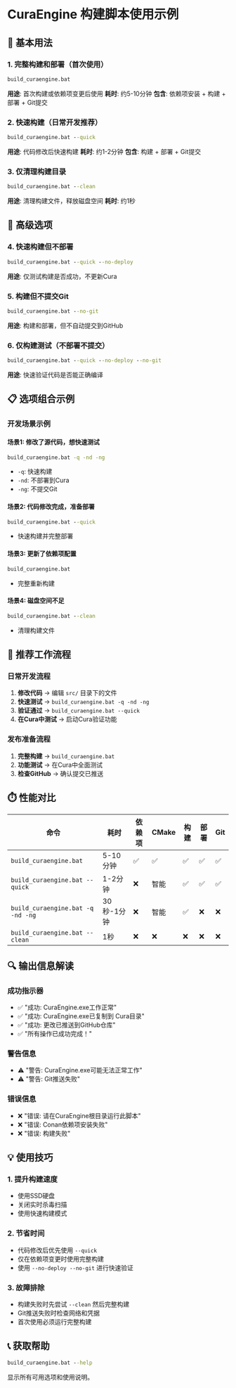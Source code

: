 # CuraEngine 构建脚本使用示例

## 🚀 基本用法

### 1. 完整构建和部署（首次使用）
```cmd
build_curaengine.bat
```
**用途**: 首次构建或依赖项变更后使用
**耗时**: 约5-10分钟
**包含**: 依赖项安装 + 构建 + 部署 + Git提交

### 2. 快速构建（日常开发推荐）
```cmd
build_curaengine.bat --quick
```
**用途**: 代码修改后快速构建
**耗时**: 约1-2分钟
**包含**: 构建 + 部署 + Git提交

### 3. 仅清理构建目录
```cmd
build_curaengine.bat --clean
```
**用途**: 清理构建文件，释放磁盘空间
**耗时**: 约1秒

## 🔧 高级选项

### 4. 快速构建但不部署
```cmd
build_curaengine.bat --quick --no-deploy
```
**用途**: 仅测试构建是否成功，不更新Cura

### 5. 构建但不提交Git
```cmd
build_curaengine.bat --no-git
```
**用途**: 构建和部署，但不自动提交到GitHub

### 6. 仅构建测试（不部署不提交）
```cmd
build_curaengine.bat --quick --no-deploy --no-git
```
**用途**: 快速验证代码是否能正确编译

## 📋 选项组合示例

### 开发场景示例

#### 场景1: 修改了源代码，想快速测试
```cmd
build_curaengine.bat -q -nd -ng
```
- `-q`: 快速构建
- `-nd`: 不部署到Cura
- `-ng`: 不提交Git

#### 场景2: 代码修改完成，准备部署
```cmd
build_curaengine.bat --quick
```
- 快速构建并完整部署

#### 场景3: 更新了依赖项配置
```cmd
build_curaengine.bat
```
- 完整重新构建

#### 场景4: 磁盘空间不足
```cmd
build_curaengine.bat --clean
```
- 清理构建文件

## 🎯 推荐工作流程

### 日常开发流程
1. **修改代码** → 编辑 `src/` 目录下的文件
2. **快速测试** → `build_curaengine.bat -q -nd -ng`
3. **验证通过** → `build_curaengine.bat --quick`
4. **在Cura中测试** → 启动Cura验证功能

### 发布准备流程
1. **完整构建** → `build_curaengine.bat`
2. **功能测试** → 在Cura中全面测试
3. **检查GitHub** → 确认提交已推送

## ⏱️ 性能对比

| 命令 | 耗时 | 依赖项 | CMake | 构建 | 部署 | Git |
|------|------|--------|-------|------|------|-----|
| `build_curaengine.bat` | 5-10分钟 | ✅ | ✅ | ✅ | ✅ | ✅ |
| `build_curaengine.bat --quick` | 1-2分钟 | ❌ | 智能 | ✅ | ✅ | ✅ |
| `build_curaengine.bat -q -nd -ng` | 30秒-1分钟 | ❌ | 智能 | ✅ | ❌ | ❌ |
| `build_curaengine.bat --clean` | 1秒 | ❌ | ❌ | ❌ | ❌ | ❌ |

## 🔍 输出信息解读

### 成功指示器
- ✅ "成功: CuraEngine.exe工作正常"
- ✅ "成功: CuraEngine.exe已复制到 Cura目录"
- ✅ "成功: 更改已推送到GitHub仓库"
- ✅ "所有操作已成功完成！"

### 警告信息
- ⚠️ "警告: CuraEngine.exe可能无法正常工作"
- ⚠️ "警告: Git推送失败"

### 错误信息
- ❌ "错误: 请在CuraEngine根目录运行此脚本"
- ❌ "错误: Conan依赖项安装失败"
- ❌ "错误: 构建失败"

## 💡 使用技巧

### 1. 提升构建速度
- 使用SSD硬盘
- 关闭实时杀毒扫描
- 使用快速构建模式

### 2. 节省时间
- 代码修改后优先使用 `--quick`
- 仅在依赖项变更时使用完整构建
- 使用 `--no-deploy --no-git` 进行快速验证

### 3. 故障排除
- 构建失败时先尝试 `--clean` 然后完整构建
- Git推送失败时检查网络和凭据
- 首次使用必须运行完整构建

## 📞 获取帮助

```cmd
build_curaengine.bat --help
```

显示所有可用选项和使用说明。
